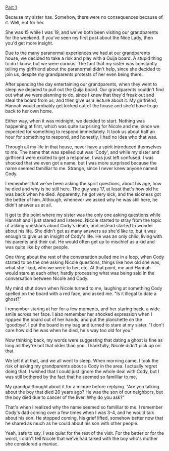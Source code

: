[Part 1](https://www.reddit.com/r/nosleep/comments/visa0f/the_nice_lady_with_black_eyes/)

Because my sister has. Somehow, there were no consequences because of it. Well, not for her.

She was 15 while I was 19, and we've both been visiting our grandparents for the weekend. If you've seen my first post about the Nice Lady, then you'd get more insight.

Due to the many paranormal experiences we had at our grandparents house, we decided to take a risk and play with a Ouija board. A stupid thing to do I know, but we were curious. The fact that my sister was constantly telling my girlfriend about the paranormal didn't help, since she decided to join us, despite my grandparents protests of her even being there.

After spending the day entertaining our grandparents, when they went to sleep we decided to pull out the Quija board. Our grandparents couldn't find out what we were planning to do, since I knew that they'd freak out and steal the board from us, and then give us a lecture about it. My girlfriend, Hannah would probably get kicked out of the house and she'd have to go back to her own home.

Either way, when it was midnight, we decided to start. Nothing was happening at first, which was quite surprising for Nicole and me, since we expected for something to respond immediately. It took us about half an hour for something to respond, and honestly, I had no idea who that was.

Through all my life in that house, never have a spirit introduced themselves to me. The name that was spelled out was 'Cody', and while my sister and girlfriend were excited to get a response, I was just left confused. I was shocked that we even got a name, but I was more surprised because the name seemed familliar to me. Strange, since I never knew anyone named Cody.

I remember that we've been asking the spirit questions, about his age, how he died and why is he still here. The guy was 17, at least that's how old he was back when he died. Apparently, he got very sick, and the sickness got the better of him. Although, whenever we asked why he was still here, he didn't answer us at all.

It got to the point where my sister was the only one asking questions while Hannah and I just stared and listened. Nicole started to stray from the topic of asking questions about Cody's death, and instead started to wonder about his life. She didn't get as many answers as she'd like to, but it was enough to give us an insight of Cody's life. He was an only child, living with his parents and their cat. He would often get up to mischief as a kid and was quite like by other people.

One thing about the rest of the conversation pulled me in a loop, when Cody started to be the one asking Nicole questions, things like how old she was, what she liked, who we were to her, etc. At that point, me and Hannah would stare at each other, hardly processing what was being said in the conversation between Nicole and Cody.

My mind shut down when Nicole turned to me, laughing at something Cody spelled on the board with a red face, and asked me. "Is it illegal to date a ghost?"

I remember staring at her for a few moments, and her staring back, a wide smile across her face. I also remember her shocked expression when I rippped the board out of her hands, and put the planchette on the 'goodbye'. I put the board in my bag and turned to stare at my sister. "I don't care how old he was when he died, he's way too old for you."

Now thinking back, my words were suggesting that dating a ghost is fine as long as they're not that older than you. Thankfully, Nicole didn't pick up on that.

We left it at that, and we all went to sleep. When morning came, I took the risk of asking my grandparents about a Cody in the area. I actually regret doing that. I wished that I could just ignore the whole deal with Cody, but I was still bothered by the fact that he seemed so familliar to me.

My grandpa thought about it for a minure before replying. "Are you talking about the boy that died 20 years ago? He was the son of our neighbors, but the boy died due to cancer of the liver. Why do you ask?"

That's when I realized why the name seemed so familliar to me. I remember Cody's dad coming over a few times when I was 3-4, and he would talk about his son. He stopped coming, his grief lifted, somehow better now that he shared as much as he could about his son with other people.

Yeah, safe to say, I was quiet for the rest of the visit. For the better or for the worst, I didn't tell Nicole that we've had talked with the boy who's mother she considered a maniac.